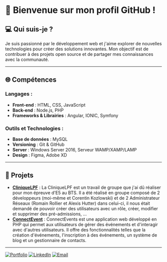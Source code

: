 # 👋 Bienvenue sur mon profil GitHub !  

## 💻 Qui suis-je ?  
Je suis passionné par le développement web et j'aime explorer de nouvelles technologies pour créer des solutions innovantes. Mon objectif est de contribuer à des projets open source et de partager mes connaissances avec la communauté.

---

## 🌐 Compétences  
### Langages :  
- **Front-end** : HTML, CSS, JavaScript  
- **Back-end** : Node.js, PHP
- **Frameworks & Librairies** : Angular, IONIC, Symfony

### Outils et Technologies :  
- **Base de données** : MySQL
- **Versioning** : Git & GitHub
- **Server** : Windows Server 2016, Serveur WAMP/XAMP/LAMP
- **Design** : Figma, Adobe XD  

---

## 🚀 Projets  
- **[CliniqueLPF](https://github.com/JustArthur/CliniqueLPF)** : La CliniqueLPF est un travail de groupe que j'ai dû réaliser pour mon épreuve d'E5 au BTS. Il a été réalisé en groupe composé de 2 développeurs (moi-même et Corentin Kozlowski) et de 2 Administrateur Réseaux (Romain Rollier et Alexis Hutter) dans celui-ci, il nous était demandé de pouvoir créer des utilisateurs avec un rôle, créer, modifier et supprimer des pré-admissions, ...  
- **[ConnectEvent](https://github.com/JustArthur/ConnectEvents)** : ConnectEvents est une application web développé en PHP qui permet aux utilisateurs de gérer des événements et d'interagir avec d'autres utilisateurs. Il offre des fonctionnalités telles que la création d'événements, l'inscription à des événements, un système de blog et un gestionnaire de contacts.
                    

--- 
[![Portfolio](https://img.shields.io/badge/Portfolio-%23000000.svg?style=for-the-badge&logo=web&logoColor=white)](https://arthur-bourst.fr) [![LinkedIn](https://img.shields.io/badge/LinkedIn-%230077B5.svg?style=for-the-badge&logo=linkedin&logoColor=white)](https://www.linkedin.com/in/arthur-bourst/) [![Email](https://img.shields.io/badge/Email-%23D14836.svg?style=for-the-badge&logo=gmail&logoColor=white)](mailto:arthur.bourst@proton.me)